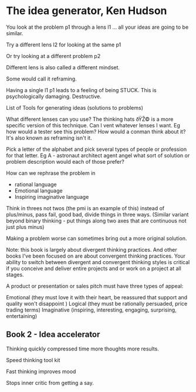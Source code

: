 # The idea generator, Ken Hudson



You look at the problem p1 through a lens l1 ... all your ideas are going to be similar.



Try a different lens l2 for looking at the same p1



Or try looking at a different problem p2



Different lens is also called a different mindset.

Some would call it reframing.

Having a single l1 p1 leads to a feeling of being STUCK. This is psychologically damaging. Destructive.

List of Tools for generating ideas (solutions to problems)

What different lenses can you use? The thinking hats ðŸŽ© is a more specific version of this technique. Can I vent whatever lenses I want. Eg how would a tester see this problem? How would a conman think about it? It's also known as reframing isn't it.

Pick a letter of the alphabet and pick several types of people or profession for that letter. Eg A - astronaut architect agent angel  what sort of solution or problem description would each of those prefer?

How can we rephrase the problem in

* rational language
* Emotional language
* Inspiring imaginative language

Think in threes not twos (the pmi is an example of this) instead of plus/minus, pass fail, good bad, divide things in three ways. (Similar variant beyond binary thinking - put things along two axes that are continuous not just plus minus)

Making a problem worse can sometimes bring out a more original solution.

Note: this book is largely about divergent thinking practices. And other books I've been focused on are about convergent thinking practices. Your ability to switch between divergent and convergent thinking styles is critical if you conceive and deliver entire projects and or work on a project at all stages.

A product or presentation or sales pitch must have three types of appeal:

Emotional (they must love it with their heart, be reassured that support and quality won't disappoint )
Logical (they must be rationally persuaded, price trading terms)
Imaginative (inspiring, interesting, engaging, surprising, entertaining)

## Book 2 - Idea accelerator

Thinking quickly compressed time more thoughts more results.

Speed thinking tool kit

Fast thinking improves mood

Stops inner critic from getting a say.
